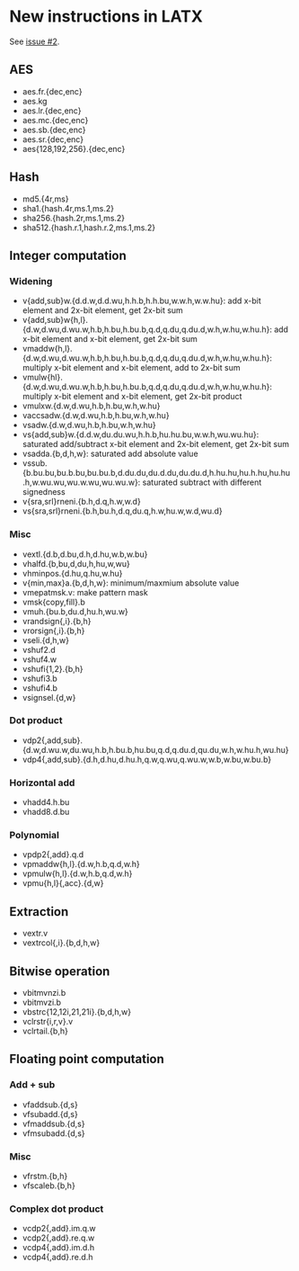 # New instructions in LATX

See [issue #2](https://github.com/jiegec/la-inst/issues/2).

## AES

- aes.fr.{dec,enc}
- aes.kg
- aes.lr.{dec,enc}
- aes.mc.{dec,enc}
- aes.sb.{dec,enc}
- aes.sr.{dec,enc}
- aes{128,192,256}.{dec,enc}

## Hash

- md5.{4r,ms}
- sha1.{hash.4r,ms.1,ms.2}
- sha256.{hash.2r,ms.1,ms.2}
- sha512.{hash.r.1,hash.r.2,ms.1,ms.2}

## Integer computation

### Widening

- v{add,sub}w.{d.d.w,d.d.wu,h.h.b,h.h.bu,w.w.h,w.w.hu}: add x-bit element and 2x-bit element, get 2x-bit sum
- v{add,sub}w{h,l}.{d.w,d.wu,d.wu.w,h.b,h.bu,h.bu.b,q.d,q.du,q.du.d,w.h,w.hu,w.hu.h}: add x-bit element and x-bit element, get 2x-bit sum
- vmaddw{h,l}.{d.w,d.wu,d.wu.w,h.b,h.bu,h.bu.b,q.d,q.du,q.du.d,w.h,w.hu,w.hu.h}: multiply x-bit element and x-bit element, add to 2x-bit sum
- vmulw{hl}.{d.w,d.wu,d.wu.w,h.b,h.bu,h.bu.b,q.d,q.du,q.du.d,w.h,w.hu,w.hu.h}: multiply x-bit element and x-bit element, get 2x-bit product
- vmulxw.{d.w,d.wu,h.b,h.bu,w.h,w.hu}
- vaccsadw.{d.w,d.wu,h.b,h.bu,w.h,w.hu}
- vsadw.{d.w,d.wu,h.b,h.bu,w.h,w.hu}
- vs{add,sub}w.{d.d.w,du.du.wu,h.h.b,hu.hu.bu,w.w.h,wu.wu.hu}: saturated add/subtract x-bit element and 2x-bit element, get 2x-bit sum
- vsadda.{b,d,h,w}: saturated add absolute value
- vssub.{b.bu.bu,bu.b.bu,bu.bu.b,d.du.du,du.d.du,du.du.d,h.hu.hu,hu.h.hu,hu.hu.h,w.wu.wu,wu.w.wu,wu.wu.w}: saturated subtract with different signedness
- v{sra,srl}rneni.{b.h,d.q,h.w,w.d}
- vs{sra,srl}rneni.{b.h,bu.h,d.q,du.q,h.w,hu.w,w.d,wu.d}

### Misc

- vextl.{d.b,d.bu,d.h,d.hu,w.b,w.bu}
- vhalfd.{b,bu,d,du,h,hu,w,wu}
- vhminpos.{d.hu,q.hu,w.hu}
- v{min,max}a.{b,d,h,w}: minimum/maxmium absolute value
- vmepatmsk.v: make pattern mask
- vmsk{copy,fill}.b
- vmuh.{bu.b,du.d,hu.h,wu.w}
- vrandsign{,i}.{b,h}
- vrorsign{,i}.{b,h}
- vseli.{d,h,w}
- vshuf2.d
- vshuf4.w
- vshufi{1,2}.{b,h}
- vshufi3.b
- vshufi4.b
- vsignsel.{d,w}

### Dot product

- vdp2{,add,sub}.{d.w,d.wu.w,du.wu,h.b,h.bu.b,hu.bu,q.d,q.du.d,qu.du,w.h,w.hu.h,wu.hu}
- vdp4{,add,sub}.{d.h,d.hu,d.hu.h,q.w,q.wu,q.wu.w,w.b,w.bu,w.bu.b}

### Horizontal add

- vhadd4.h.bu
- vhadd8.d.bu

### Polynomial

- vpdp2{,add}.q.d
- vpmaddw{h,l}.{d.w,h.b,q.d,w.h}
- vpmulw{h,l}.{d.w,h.b,q.d,w.h}
- vpmu{h,l}{,acc}.{d,w}

## Extraction

- vextr.v
- vextrcol{,i}.{b,d,h,w}

## Bitwise operation

- vbitmvnzi.b
- vbitmvzi.b
- vbstrc{12,12i,21,21i}.{b,d,h,w}
- vclrstr{i,r,v}.v
- vclrtail.{b,h}

## Floating point computation

### Add + sub

- vfaddsub.{d,s}
- vfsubadd.{d,s}
- vfmaddsub.{d,s}
- vfmsubadd.{d,s}

### Misc

- vfrstm.{b,h}
- vfscaleb.{b,h}

### Complex dot product

- vcdp2{,add}.im.q.w
- vcdp2{,add}.re.q.w
- vcdp4{,add}.im.d.h
- vcdp4{,add}.re.d.h

